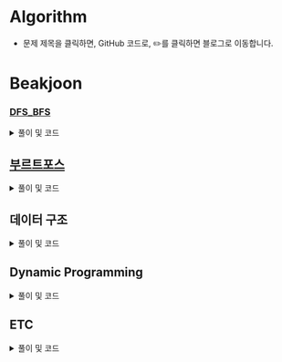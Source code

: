 # Algorithm

- 문제 제목을 클릭하면, GitHub 코드로, ✏️를 클릭하면 블로그로 이동합니다.

# Beakjoon
### [DFS_BFS](https://zest1923.tistory.com/72)

<details>
<summary>풀이 및 코드</summary>

- [x] [1260 - DFS와 BFS](https://github.com/JIWON1923/Algorithm/blob/main/Baekjoon/DFS_BFS/dfsAndBfs.swift)[✏️](https://zest1923.tistory.com/73)
- [x] [2667 - 단지 번호 붙이기](https://github.com/JIWON1923/Algorithm/blob/main/Baekjoon/DFS_BFS/2667_apartmentComplexNumbering.swift)[✏️](https://zest1923.tistory.com/77)
- [x] [2606 - 바이러스](https://github.com/JIWON1923/Algorithm/blob/main/Baekjoon/DFS_BFS/2606_virus.swift)[✏️](https://zest1923.tistory.com/76)
- [x] [11724 - 연결 요소의 개수](https://github.com/JIWON1923/Algorithm/blob/main/Baekjoon/DFS_BFS/11724_connectedComponent.swift)[✏️](https://zest1923.tistory.com/87)
- [x] [1012 - 유기농 배추](https://github.com/JIWON1923/Algorithm/blob/main/Baekjoon/DFS_BFS/1012_organicCabbage.swift)[✏️](https://zest1923.tistory.com/83)
- [x] [10026 - 적록색약](https://github.com/JIWON1923/Algorithm/blob/main/Baekjoon/DFS_BFS/10026_적록색약.swift)[✏️](https://zest1923.tistory.com/90)
- [x] [1697 - 숨바꼭질](https://github.com/JIWON1923/Algorithm/blob/main/Baekjoon/DFS_BFS/1697_숨바꼭질.swift)[✏️](https://zest1923.tistory.com/91)
- [x] [7576 - 토마토](https://github.com/JIWON1923/Algorithm/blob/main/Baekjoon/DFS_BFS/7576_토마토.swift)[✏️](https://zest1923.tistory.com/93)

</details>


## [부르트포스](https://zest1923.tistory.com/70)

<details> 
<summary>풀이 및 코드</summary> 

- [x] [2309 - 일곱난쟁이](https://github.com/JIWON1923/Algorithm/tree/main/Baekjoon/bruteForce)[✏️](https://zest1923.tistory.com/71)

</details>


## 데이터 구조

<details> 
<summary>풀이 및 코드</summary> 

- [x] [17219 - 비밀번호 찾기](https://github.com/JIWON1923/Algorithm/blob/main/Baekjoon/dataStructure/17219_findPassword.swift)[✏️](https://zest1923.tistory.com/84)
- [x] [1762 - 듣보잡](https://github.com/JIWON1923/Algorithm/blob/main/Baekjoon/dataStructure/1764_neverHeard.swift)[✏️](https://zest1923.tistory.com/85)
- [x] [9375 - 패션왕 신혜빈](https://github.com/JIWON1923/Algorithm/blob/main/Baekjoon/dataStructure/9375_fasionKing.swift)[✏️](https://zest1923.tistory.com/86)

</details>


## Dynamic Programming

<details> 
<summary>풀이 및 코드</summary> 

- [x] [2579 - 계단 오르기](https://github.com/JIWON1923/Algorithm/blob/main/Baekjoon/DynamicProgramming/17219_findPassword.swift)[✏️](https://zest1923.tistory.com/88)
- [x] [9461 - 파도반 수열](https://github.com/JIWON1923/Algorithm/blob/main/Baekjoon/DynamicProgramming/9461_파도반수열.swift)[✏️](https://zest1923.tistory.com/92)

</details>

## ETC

<details> 
<summary>풀이 및 코드</summary> 

- [x] [5525 - IOIOI ](https://github.com/JIWON1923/Algorithm/blob/main/Baekjoon/etc/5525_IOIOI.swift)[✏️](https://zest1923.tistory.com/89)


</details>
